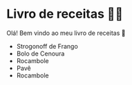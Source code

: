 # Livro de receitas :man_cook:

Olá! Bem vindo ao meu livro de receitas :wave:

- Strogonoff de Frango
- Bolo de Cenoura
- Rocambole
- Pavê
- Rocambole

